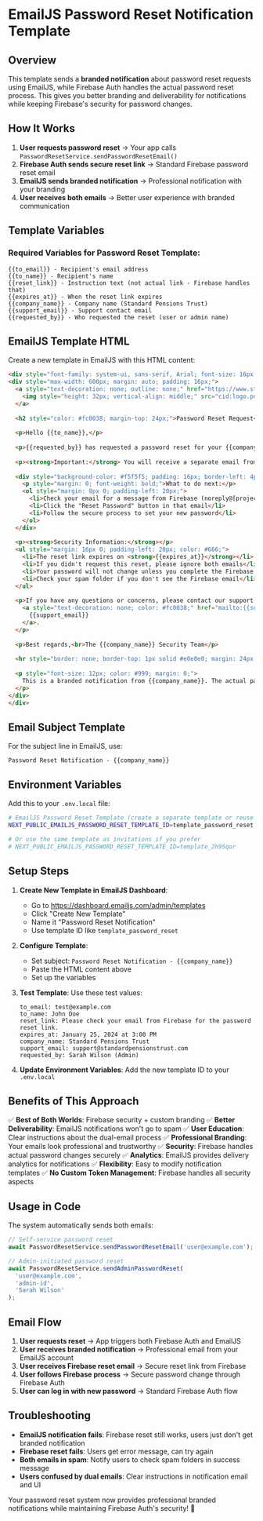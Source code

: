 # EmailJS Password Reset Notification Template

## Overview

This template sends a **branded notification** about password reset requests using EmailJS, while Firebase Auth handles the actual password reset process. This gives you better branding and deliverability for notifications while keeping Firebase's security for password changes.

## How It Works

1. **User requests password reset** → Your app calls `PasswordResetService.sendPasswordResetEmail()`
2. **Firebase Auth sends secure reset link** → Standard Firebase password reset email
3. **EmailJS sends branded notification** → Professional notification with your branding
4. **User receives both emails** → Better user experience with branded communication

## Template Variables

### Required Variables for Password Reset Template:
```
{{to_email}} - Recipient's email address
{{to_name}} - Recipient's name
{{reset_link}} - Instruction text (not actual link - Firebase handles that)
{{expires_at}} - When the reset link expires
{{company_name}} - Company name (Standard Pensions Trust)
{{support_email}} - Support contact email
{{requested_by}} - Who requested the reset (user or admin name)
```

## EmailJS Template HTML

Create a new template in EmailJS with this HTML content:

```html
<div style="font-family: system-ui, sans-serif, Arial; font-size: 16px; background-color: #fff8f1;">
<div style="max-width: 600px; margin: auto; padding: 16px;">
  <a style="text-decoration: none; outline: none;" href="https://www.standardpensions.com" target="_blank" rel="noopener">
    <img style="height: 32px; vertical-align: middle;" src="cid:logo.png" alt="Standard Pensions Trust Logo" height="32px">
  </a>
  
  <h2 style="color: #fc0038; margin-top: 24px;">Password Reset Request</h2>
  
  <p>Hello {{to_name}},</p>
  
  <p>{{requested_by}} has requested a password reset for your {{company_name}} account.</p>
  
  <p><strong>Important:</strong> You will receive a separate email from Firebase with the secure password reset link. This email is just to notify you about the request with our branding.</p>
  
  <div style="background-color: #f5f5f5; padding: 16px; border-left: 4px solid #fc0038; margin: 20px 0;">
    <p style="margin: 0; font-weight: bold;">What to do next:</p>
    <ol style="margin: 8px 0; padding-left: 20px;">
      <li>Check your email for a message from Firebase (noreply@[project].firebaseapp.com)</li>
      <li>Click the "Reset Password" button in that email</li>
      <li>Follow the secure process to set your new password</li>
    </ol>
  </div>
  
  <p><strong>Security Information:</strong></p>
  <ul style="margin: 16px 0; padding-left: 20px; color: #666;">
    <li>The reset link expires on <strong>{{expires_at}}</strong></li>
    <li>If you didn't request this reset, please ignore both emails</li>
    <li>Your password will not change unless you complete the Firebase reset process</li>
    <li>Check your spam folder if you don't see the Firebase email</li>
  </ul>
  
  <p>If you have any questions or concerns, please contact our support team at 
    <a style="text-decoration: none; color: #fc0038;" href="mailto:{{support_email}}">
      {{support_email}}
    </a>.
  </p>
  
  <p>Best regards,<br>The {{company_name}} Security Team</p>
  
  <hr style="border: none; border-top: 1px solid #e0e0e0; margin: 24px 0;">
  
  <p style="font-size: 12px; color: #999; margin: 0;">
    This is a branded notification from {{company_name}}. The actual password reset link will come from Firebase for security.
  </p>
</div>
</div>
```

## Email Subject Template

For the subject line in EmailJS, use:
```
Password Reset Notification - {{company_name}}
```

## Environment Variables

Add this to your `.env.local` file:

```bash
# EmailJS Password Reset Template (create a separate template or reuse existing)
NEXT_PUBLIC_EMAILJS_PASSWORD_RESET_TEMPLATE_ID=template_password_reset

# Or use the same template as invitations if you prefer
# NEXT_PUBLIC_EMAILJS_PASSWORD_RESET_TEMPLATE_ID=template_2h95qor
```

## Setup Steps

1. **Create New Template in EmailJS Dashboard**:
   - Go to https://dashboard.emailjs.com/admin/templates
   - Click "Create New Template"
   - Name it "Password Reset Notification"
   - Use template ID like `template_password_reset`

2. **Configure Template**:
   - Set subject: `Password Reset Notification - {{company_name}}`
   - Paste the HTML content above
   - Set up the variables

3. **Test Template**:
   Use these test values:
   ```
   to_email: test@example.com
   to_name: John Doe
   reset_link: Please check your email from Firebase for the password reset link.
   expires_at: January 25, 2024 at 3:00 PM
   company_name: Standard Pensions Trust
   support_email: support@standardpensionstrust.com
   requested_by: Sarah Wilson (Admin)
   ```

4. **Update Environment Variables**:
   Add the new template ID to your `.env.local`

## Benefits of This Approach

✅ **Best of Both Worlds**: Firebase security + custom branding
✅ **Better Deliverability**: EmailJS notifications won't go to spam
✅ **User Education**: Clear instructions about the dual-email process
✅ **Professional Branding**: Your emails look professional and trustworthy
✅ **Security**: Firebase handles actual password changes securely
✅ **Analytics**: EmailJS provides delivery analytics for notifications
✅ **Flexibility**: Easy to modify notification templates
✅ **No Custom Token Management**: Firebase handles all security aspects

## Usage in Code

The system automatically sends both emails:

```typescript
// Self-service password reset
await PasswordResetService.sendPasswordResetEmail('user@example.com');

// Admin-initiated password reset
await PasswordResetService.sendAdminPasswordReset(
  'user@example.com', 
  'admin-id', 
  'Sarah Wilson'
);
```

## Email Flow

1. **User requests reset** → App triggers both Firebase Auth and EmailJS
2. **User receives branded notification** → Professional email from your EmailJS account
3. **User receives Firebase reset email** → Secure reset link from Firebase
4. **User follows Firebase process** → Secure password change through Firebase Auth
5. **User can log in with new password** → Standard Firebase Auth flow

## Troubleshooting

- **EmailJS notification fails**: Firebase reset still works, users just don't get branded notification
- **Firebase reset fails**: Users get error message, can try again
- **Both emails in spam**: Notify users to check spam folders in success message
- **Users confused by dual emails**: Clear instructions in notification email and UI

Your password reset system now provides professional branded notifications while maintaining Firebase Auth's security! 🚀 